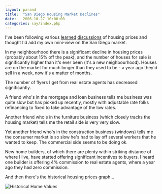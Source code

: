 ```yaml
---
layout: parand
title:  "San Diego Housing Market Declines"
date:   2006-10-27 10:00:00
categories: say/index.php
---
```

I've been following various [learned](http://www.econbrowser.com/archives/2006/10/more_evidence_t.html) [discussions](http://apnews.myway.com/article/20061026/D8L0GI9O0.html) of housing prices and thought I'd add my own mini-view on the San Diego market.

In my neighbourhood there is a significant decline in housing prices \(probably about 15% off the peak\), and the number of houses for sale is significantly higher than it's ever been \(it's a new neighbourhood\). Houses are on the market for much longer than they used to be - a year ago they'd sell in a week, now it's a matter of months.

The number of flyers I get from real estate agents has decreased significantly.

A friend who's in the mortgage and loan business tells me business was quite slow but has picked up recently, mostly with adjustable rate folks refinancing to fixed to take advantage of the low rates.

Another friend who's in the furniture business \(which closely tracks the housing market\) tells me the retail side is very very slow.

Yet another friend who's in the construction business \(windows\) tells me the consumer market is so slow he's had to lay off several workers that he wanted to keep. The commercial side seems to be doing ok.

New home builders, of which there are plenty within striking distance of where I live, have started offering significant incentives to buyers. I heard one builder is offering 4% commission to real estate agents, where a year ago they had zero commission.

And then there's the historical housing prices graph…

![Historical Home Values](http://graphics8.nytimes.com/images/2006/08/26/weekinreview/27leon_graph2.large.gif)
